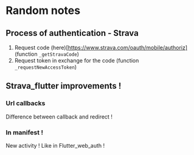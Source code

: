 
# Random notes

## Process of authentication - Strava

1. Request code (here)[https://www.strava.com/oauth/mobile/authoriz] (function `_getStravaCode`)
2. Request token in exchange for the code (function `_requestNewAccessToken`)

## Strava_flutter improvements !

### Url callbacks

Difference between callback and redirect !

### In manifest !

New activity ! Like in Flutter_web_auth !
